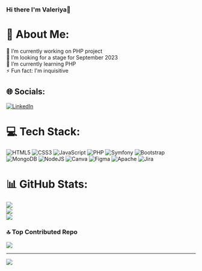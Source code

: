 ### Hi there I'm Valeriya👋

# 💫 About Me:
🔭 I’m currently working on PHP project<br>🤝 I’m looking for a stage for September 2023<br>🌱 I’m currently learning PHP<br>⚡ Fun fact: I'm inquisitive 

## 🌐 Socials:
[![LinkedIn](https://img.shields.io/badge/LinkedIn-%230077B5.svg?logo=linkedin&logoColor=white)](https://linkedin.com/in/https://www.linkedin.com/in/vs1518/) 

# 💻 Tech Stack:
![HTML5](https://img.shields.io/badge/html5-%23E34F26.svg?style=flat&logo=html5&logoColor=white) ![CSS3](https://img.shields.io/badge/css3-%231572B6.svg?style=flat&logo=css3&logoColor=white) ![JavaScript](https://img.shields.io/badge/javascript-%23323330.svg?style=flat&logo=javascript&logoColor=%23F7DF1E) ![PHP](https://img.shields.io/badge/php-%23777BB4.svg?style=flat&logo=php&logoColor=white) ![Symfony](https://img.shields.io/badge/symfony-%23000000.svg?style=flat&logo=symfony&logoColor=white) ![Bootstrap](https://img.shields.io/badge/bootstrap-%23563D7C.svg?style=flat&logo=bootstrap&logoColor=white) ![MongoDB](https://img.shields.io/badge/MongoDB-%234ea94b.svg?style=flat&logo=mongodb&logoColor=white)  ![NodeJS](https://img.shields.io/badge/mysql-%2300f.svg?style=flat&logo=mysql&logoColor=white) ![Canva](https://img.shields.io/badge/Canva-%2300C4CC.svg?style=flat&logo=Canva&logoColor=white) 	![Figma](https://img.shields.io/badge/figma-%23F24E1E.svg?style=flat&logo=figma&logoColor=white) ![Apache](https://img.shields.io/badge/apache-%23D42029.svg?style=flat&logo=apache&logoColor=white) ![Jira](https://img.shields.io/badge/jira-%230A0FFF.svg?style=flat&logo=jira&logoColor=white)
# 📊 GitHub Stats:
![](https://github-readme-stats.vercel.app/api?username=vs1518&theme=tokyonight&hide_border=true&include_all_commits=false&count_private=false)<br/>
![](https://github-readme-streak-stats.herokuapp.com/?user=vs1518&theme=tokyonight&hide_border=true)<br/>
![](https://github-readme-stats.vercel.app/api/top-langs/?username=vs1518&theme=tokyonight&hide_border=true&include_all_commits=false&count_private=false&layout=compact)

### 🔝 Top Contributed Repo
![](https://github-contributor-stats.vercel.app/api?username=vs1518&limit=5&theme=tokyonight&combine_all_yearly_contributions=true)

---
[![](https://visitcount.itsvg.in/api?id=vs1518&icon=0&color=0)](https://visitcount.itsvg.in)

<!-- Proudly created with GPRM ( https://gprm.itsvg.in ) -->
